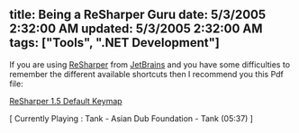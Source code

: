 title: Being a ReSharper Guru
date: 5/3/2005 2:32:00 AM
updated: 5/3/2005 2:32:00 AM
tags: ["Tools", ".NET Development"]
---
If you are using [ReSharper](http://www.jetbrains.com/resharper/) 
from [JetBrains](http://www.jetbrains.com) and you have some 
difficulties to remember the different available shortcuts then I recommend you 
this Pdf file:

[ReSharper 
1.5 Default Keymap](http://www.jetbrains.com/resharper/documentation/1.5_ReferenceCard.pdf)

[ Currently Playing : Tank - Asian Dub Foundation - Tank (05:37) 
]
